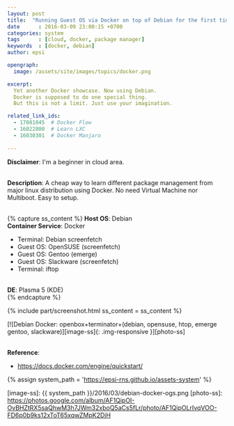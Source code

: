```yaml
---
layout: post
title:  "Running Guest OS via Docker on top of Debian for the first time"
date      : 2016-03-09 23:00:15 +0700
categories: system
tags      : [cloud, docker, package manager]
keywords  : [docker, debian]
author: epsi

opengraph:
  image: /assets/site/images/topics/docker.png

excerpt:
  Yet another Docker showcase. Now using Debian.
  Docker is supposed to do one special thing.
  But this is not a limit. Just use your imagination.

related_link_ids: 
  - 17081045  # Docker Flow
  - 16022800  # Learn LXC
  - 16030301  # Docker Manjaro
  
---
```


**Disclaimer**: I'm a beginner in cloud area.
<br/><br/>

**Description**: A cheap way to learn different package management from major linux distribution using Docker. No need Virtual Machine nor Multiboot. Easy to setup.
<br/><br/>

{% capture ss_content %}
<strong>Host OS</strong>: Debian<br/>
<strong>Container Service</strong>: Docker<br/>
  + Terminal: Debian screenfetch<br/>
  + Guest OS: OpenSUSE (screenfetch)<br/>
  + Guest OS: Gentoo (emerge)<br/>
  + Guest OS: Slackware (screenfetch)<br/>
  + Terminal: iftop<br/>
<br/>
<strong>DE</strong>: Plasma 5 (KDE)<br/>
{% endcapture %}

{% include part/screenshot.html ss_content = ss_content %}


[![Debian Docker: openbox+terminator+(debian, opensuse, htop, emerge gentoo, slackware)][image-ss]{: .img-responsive }][photo-ss]
<br/><br/>

**Reference**:<br/>

* <https://docs.docker.com/engine/quickstart/>


[//]: <> ( -- -- -- links below -- -- -- )

{% assign system_path = 'https://epsi-rns.github.io/assets-system' %}

[image-ss]: {{ system_path }}/2016/03/debian-docker-ogs.png
[photo-ss]: https://photos.google.com/album/AF1QipOI-OvBHZtRX5saQhwM3h7JWm32xboQ5aCs5fLr/photo/AF1QipOLrIvqVOO-FD6p0b9ks12xToT65xqwZMpK2DjH



